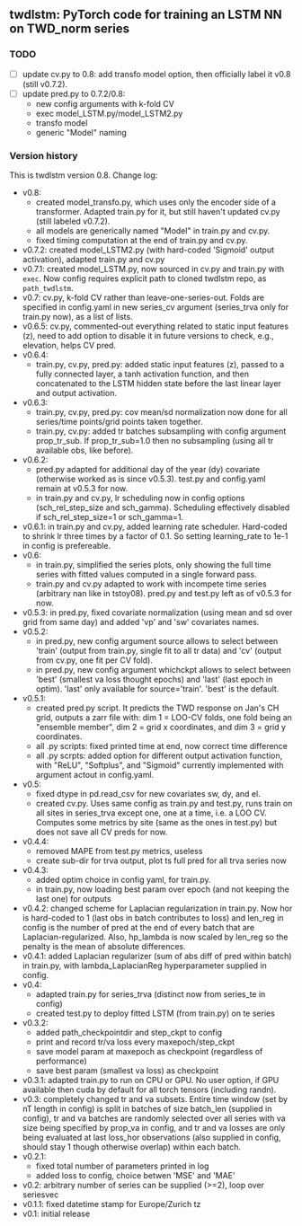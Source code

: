 twdlstm: PyTorch code for training an LSTM NN on TWD_norm series
----------------------------------------------------------------

### TODO
* [ ] update cv.py to 0.8: add transfo model option, then officially label it v0.8 (still v0.7.2).
* [ ] update pred.py to 0.7.2/0.8:
  - new config arguments with k-fold CV
  - exec model_LSTM.py/model_LSTM2.py
  - transfo model
  - generic "Model" naming


### Version history

This is twdlstm version 0.8. Change log:
* v0.8:
  - created model_transfo.py, which uses only the encoder side of a transformer. Adapted train.py for it, but still haven't updated cv.py (still labeled v0.7.2).
  - all models are generically named "Model" in train.py and cv.py.
  - fixed timing computation at the end of train.py and cv.py.
* v0.7.2: created model_LSTM2.py (with hard-coded 'Sigmoid' output activation), adapted train.py and cv.py
* v0.7.1: created model_LSTM.py, now sourced in cv.py and train.py with `exec`. Now config requires explicit path to cloned twdlstm repo, as `path_twdlstm`.
* v0.7: cv.py, k-fold CV rather than leave-one-series-out. Folds are specified in config.yaml in new series_cv argument (series_trva only for train.py now), as a list of lists.
* v0.6.5: cv.py, commented-out everything related to static input features (z), need to add option to disable it in future versions to check, e.g., elevation, helps CV pred.
* v0.6.4:
  - train.py, cv.py, pred.py: added static input features (z), passed to a fully connected layer, a tanh activation function, and then concatenated to the LSTM hidden state before the last linear layer and output activation.
* v0.6.3:
  - train.py, cv.py, pred.py: cov mean/sd normalization now done for all series/time points/grid points taken together.
  - train.py, cv.py: added tr batches subsampling with config argument prop_tr_sub. If prop_tr_sub=1.0 then no subsampling (using all tr available obs, like before).
* v0.6.2:
  - pred.py adapted for additional day of the year (dy) covariate (otherwise worked as is since v0.5.3). test.py and config.yaml remain at v0.5.3 for now.
  - in train.py and cv.py, lr scheduling now in config options (sch_rel_step_size and sch_gamma). Scheduling effectively disabled if sch_rel_step_size=1 or sch_gamma=1.
* v0.6.1: in train.py and cv.py, added learning rate scheduler. Hard-coded to shrink lr three times by a factor of 0.1. So setting learning_rate to 1e-1 in config is prefereable.
* v0.6:
  - in train.py, simplified the series plots, only showing the full time series with fitted values computed in a single forward pass.
  - train.py and cv.py adapted to work with incompete time series (arbitrary nan like in tstoy08). pred.py and test.py left as of v0.5.3 for now.
* v0.5.3: in pred.py, fixed covariate normalization (using mean and sd over grid from same day) and added 'vp' and 'sw' covariates names.
* v0.5.2:
  - in pred.py, new config argument source allows to select between 'train' (output from train.py, single fit to all tr data) and 'cv' (output from cv.py, one fit per CV fold).
  - in pred.py, new config argument whichckpt allows to select between 'best' (smallest va loss thought epochs) and 'last' (last epoch in optim). 'last' only available for source='train'. 'best' is the default. 
* v0.5.1:
  - created pred.py script. It predicts the TWD response on Jan's CH grid, outputs a zarr file with: dim 1 = LOO-CV folds, one fold being an "ensemble member", dim 2 = grid x coordinates, and dim 3 = grid y coordinates.
  - all .py scripts: fixed printed time at end, now correct time difference
  - all .py scrpts: added option for different output activation function, with "ReLU", "Softplus", and "Sigmoid" currently implemented with argument actout in config.yaml.
* v0.5:
  - fixed dtype in pd.read_csv for new covariates sw, dy, and el.
  - created cv.py. Uses same config as train.py and test.py, runs train on all sites in series_trva except one, one at a time, i.e. a LOO CV. Computes some metrics by site (same as the ones in test.py) but does not save all CV preds for now.
* v0.4.4:
  - removed MAPE from test.py metrics, useless
  - create sub-dir for trva output, plot ts full pred for all trva series now
* v0.4.3:
  - added optim choice in config yaml, for train.py.
  - in train.py, now loading best param over epoch (and not keeping the last one) for outputs
* v0.4.2: changed scheme for Laplacian regularization in train.py. Now hor is hard-coded to 1 (last obs in batch contributes to loss) and len_reg in config is the number of pred at the end of every batch that are Laplacian-regularized. Also, hp_lambda is now scaled by len_reg so the penalty is the mean of absolute differences.
* v0.4.1: added Laplacian regularizer (sum of abs diff of pred within batch) in train.py, with lambda_LaplacianReg hyperparameter supplied in config.
* v0.4:
  - adapted train.py for series_trva (distinct now from series_te in config)
  - created test.py to deploy fitted LSTM (from train.py) on te series
* v0.3.2:
  - added path_checkpointdir and step_ckpt to config
  - print and record tr/va loss every maxepoch/step_ckpt
  - save model param at maxepoch as checkpoint (regardless of performance)
  - save best param (smallest va loss) as checkpoint
* v0.3.1: adapted train.py to run on CPU or GPU. No user option, if GPU available then cuda by default for all torch tensors (including randn).
* v0.3: completely changed tr and va subsets. Entire time window (set by nT length in config) is split in batches of size batch_len (supplied in config), tr and va batches are randomly selected over all series with va size being specified by prop_va in config, and tr and va losses are only being evaluated at last loss_hor observations (also supplied in config, should stay 1 though otherwise overlap) within each batch.
* v0.2.1:
  - fixed total number of parameters printed in log
  - added loss to config, choice betwen 'MSE' and 'MAE'
* v0.2: arbitrary number of series can be supplied (>=2), loop over seriesvec
* v0.1.1: fixed datetime stamp for Europe/Zurich tz
* v0.1: initial release
